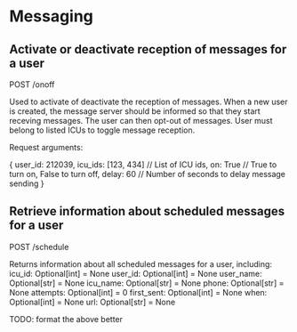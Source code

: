 # Messaging

## Activate or deactivate reception of messages for a user
POST /onoff

Used to activate of deactivate the reception of messages.
When a new user is created, the message server should be
informed so that they start receving messages. The user can then opt-out of messages.
User must belong to listed ICUs to toggle message reception.

Request arguments:

{
  user_id: 212039,
  icu_ids: [123, 434] // List of ICU ids,
  on: True // True to turn on, False to turn off,
  delay: 60 // Number of seconds to delay message sending
}

## Retrieve information about scheduled messages for a user
POST /schedule

Returns information about all scheduled messages for a user, including:
icu_id: Optional[int] = None
user_id: Optional[int] = None
user_name: Optional[str] = None
icu_name: Optional[str] = None
phone: Optional[str] = None
attempts: Optional[int] = 0
first_sent: Optional[int] = None
when: Optional[int] = None
url: Optional[str] = None

TODO: format the above better
